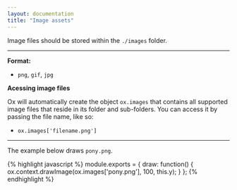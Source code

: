 ```yaml
---
layout: documentation
title: "Image assets"
---
```


Image files should be stored within the `./images` folder.


----

**Format:**

- `png`, `gif`, `jpg`

**Acessing image files**

Ox will automatically create the object `ox.images` that contains all supported image files that reside in its folder and sub-folders. You can access it by passing the file name, like so:

- `ox.images['filename.png']`

----

The example below draws `pony.png`.

{% highlight javascript %}
module.exports = {
    draw: function() {
        ox.context.drawImage(ox.images['pony.png'], 100, this.y);
    }
};
{% endhighlight %}
